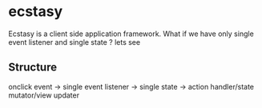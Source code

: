 # ecstasy
Ecstasy is a client side application framework. What if we have only single event listener and single state ? lets see

## Structure

 onclick event -> single event listener -> single state -> action handler/state mutator/view updater



